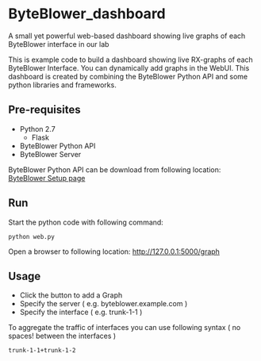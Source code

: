 # ByteBlower_dashboard
A small yet powerful web-based dashboard showing live graphs of each ByteBlower interface in our lab

This is example code to build a dashboard showing live RX-graphs of each ByteBlower Interface. You can dynamically add graphs in the WebUI. This dashboard is created by combining the ByteBlower Python API and some python libraries and frameworks.

## Pre-requisites

* Python 2.7
  * Flask
* ByteBlower Python API
* ByteBlower Server


ByteBlower Python API can be download from following location: [ByteBlower Setup page](http://setup.byteblower.com)

## Run

Start the python code with following command:

```
python web.py
```
Open a browser to following location: http://127.0.0.1:5000/graph

## Usage
* Click the button to add a Graph
* Specify the server ( e.g. byteblower.example.com )
* Specify the interface ( e.g. trunk-1-1 )

To aggregate the traffic of interfaces you can use following syntax ( no spaces! between the interfaces )
```
trunk-1-1+trunk-1-2
```
